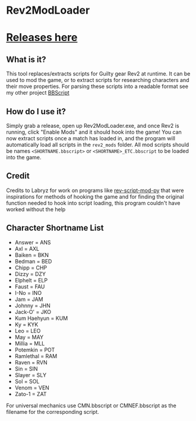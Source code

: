 # Rev2ModLoader
# [Releases here](https://github.com/super-continent/Rev2ModLoader/releases)

## What is it?
This tool replaces/extracts scripts for Guilty gear Rev2 at runtime. It can be used to mod the game, or to extract scripts for researching characters and their move properties. For parsing these scripts into a readable format see my other project [BBScript](https://github.com/super-continent/bbscript)

## How do I use it?
Simply grab a release, open up Rev2ModLoader.exe, and once Rev2 is running, click "Enable Mods" and it should hook into the game! You can now extract scripts once a match has loaded in, and the program will automatically load all scripts in the `rev2_mods` folder. All mod scripts should be names `<SHORTNAME.bbscript>` or `<SHORTNAME>_ETC.bbscript` to be loaded into the game.

## Credit
Credits to Labryz for work on programs like [rev-script-mod-py](https://github.com/Labreezy/rev-script-mod-py) that were inspirations for methods of hooking the game and for finding the original function needed to hook into script loading, this program couldn't have worked without the help

## Character Shortname List
* Answer = ANS
* Axl = AXL
* Baiken = BKN
* Bedman = BED
* Chipp = CHP
* Dizzy = DZY
* Elphelt = ELP
* Faust = FAU
* I-No = INO
* Jam = JAM
* Johnny = JHN
* Jack-O' = JKO
* Kum Haehyun = KUM
* Ky = KYK
* Leo = LEO
* May = MAY
* Millia = MLL
* Potemkin = POT
* Ramlethal = RAM
* Raven = RVN
* Sin = SIN
* Slayer = SLY
* Sol = SOL
* Venom = VEN
* Zato-1 = ZAT

For universal mechanics use CMN.bbscript or CMNEF.bbscript as the filename for the corresponding script.

